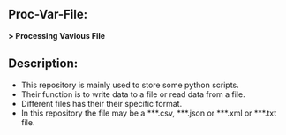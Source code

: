  ## **Proc-Var-File:**  
 **> Processing Vavious File** 
 
 
 ## **Description:**
 - This repository is mainly used to store some python scripts.
 - Their function is to write data to a file or read data from a file.
 - Different files has their their specific format. 
 - In this repository the file may be a ***.csv, ***.json or ***.xml or ***.txt file.
     
